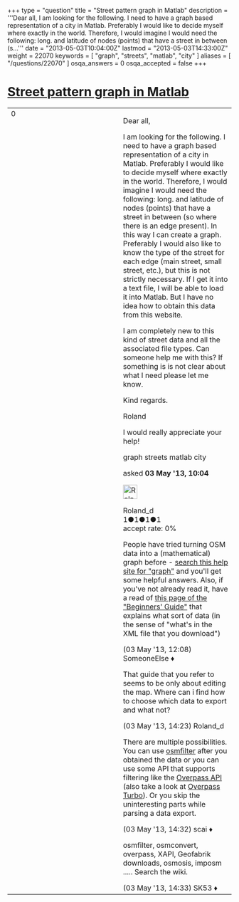 +++
type = "question"
title = "Street pattern graph in Matlab"
description = '''Dear all, I am looking for the following. I need to have a graph based representation of a city in Matlab. Preferably I would like to decide myself where exactly in the world. Therefore, I would imagine I would need the following: long. and latitude of nodes (points) that have a street in between (s...'''
date = "2013-05-03T10:04:00Z"
lastmod = "2013-05-03T14:33:00Z"
weight = 22070
keywords = [ "graph", "streets", "matlab", "city" ]
aliases = [ "/questions/22070" ]
osqa_answers = 0
osqa_accepted = false
+++

<div class="headNormal">

# [Street pattern graph in Matlab](/questions/22070/street-pattern-graph-in-matlab)

</div>

<div id="main-body">

<div id="askform">

<table id="question-table" style="width:100%;">
<colgroup>
<col style="width: 50%" />
<col style="width: 50%" />
</colgroup>
<tbody>
<tr>
<td style="width: 30px; vertical-align: top"><div class="vote-buttons">
<span id="post-22070-upvote" class="ajax-command post-vote up" rel="nofollow" title="I like this post (click again to cancel)"> </span>
<div id="post-22070-score" class="post-score" title="current number of votes">
0
</div>
<span id="post-22070-downvote" class="ajax-command post-vote down" rel="nofollow" title="I dont like this post (click again to cancel)"> </span> <span id="favorite-mark" class="ajax-command favorite-mark" rel="nofollow" title="mark/unmark this question as favorite (click again to cancel)"> </span>
<div id="favorite-count" class="favorite-count">
&#10;</div>
</div></td>
<td><div id="item-right">
<div class="question-body">
<p>Dear all,</p>
<p>I am looking for the following. I need to have a graph based representation of a city in Matlab. Preferably I would like to decide myself where exactly in the world. Therefore, I would imagine I would need the following: long. and latitude of nodes (points) that have a street in between (so where there is an edge present). In this way I can create a graph. Preferably I would also like to know the type of the street for each edge (main street, small street, etc.), but this is not strictly necessary. If I get it into a text file, I will be able to load it into Matlab. But I have no idea how to obtain this data from this website.</p>
<p>I am completely new to this kind of street data and all the associated file types. Can someone help me with this? If something is is not clear about what I need please let me know.</p>
<p>Kind regards.</p>
<p>Roland</p>
<p>I would really appreciate your help!</p>
</div>
<div id="question-tags" class="tags-container tags">
<span class="post-tag tag-link-graph" rel="tag" title="see questions tagged &#39;graph&#39;">graph</span> <span class="post-tag tag-link-streets" rel="tag" title="see questions tagged &#39;streets&#39;">streets</span> <span class="post-tag tag-link-matlab" rel="tag" title="see questions tagged &#39;matlab&#39;">matlab</span> <span class="post-tag tag-link-city" rel="tag" title="see questions tagged &#39;city&#39;">city</span>
</div>
<div id="question-controls" class="post-controls">
&#10;</div>
<div class="post-update-info-container">
<div class="post-update-info post-update-info-user">
<p>asked <strong>03 May '13, 10:04</strong></p>
<img src="https://secure.gravatar.com/avatar/9676e0d862b1ee6391d0afb9fad17f00?s=32&amp;d=identicon&amp;r=g" class="gravatar" width="32" height="32" alt="Roland_d&#39;s gravatar image" />
<p><span>Roland_d</span><br />
<span class="score" title="1 reputation points">1</span><span title="1 badges"><span class="badge1">●</span><span class="badgecount">1</span></span><span title="1 badges"><span class="silver">●</span><span class="badgecount">1</span></span><span title="1 badges"><span class="bronze">●</span><span class="badgecount">1</span></span><br />
<span class="accept_rate" title="Rate of the user&#39;s accepted answers">accept rate:</span> <span title="Roland_d has no accepted answers">0%</span></p>
</div>
</div>
<div id="comments-container-22070" class="comments-container">
<span id="22072"></span>
<div id="comment-22072" class="comment">
<div id="post-22072-score" class="comment-score">
&#10;</div>
<div class="comment-text">
<p>People have tried turning OSM data into a (mathematical) graph before - <a href="https://help.openstreetmap.org/search/?q=graph&amp;Submit=Search&amp;t=question">search this help site for "graph"</a> and you'll get some helpful answers. Also, if you've not already read it, have a read of <a href="http://wiki.openstreetmap.org/wiki/Beginners_Guide_1.3">this page of the "Beginners' Guide"</a> that explains what sort of data (in the sense of "what's in the XML file that you download")</p>
</div>
<div id="comment-22072-info" class="comment-info">
<span class="comment-age">(03 May '13, 12:08)</span> <span class="comment-user userinfo">SomeoneElse ♦</span>
</div>
</div>
<span id="22078"></span>
<div id="comment-22078" class="comment">
<div id="post-22078-score" class="comment-score">
&#10;</div>
<div class="comment-text">
<p>That guide that you refer to seems to be only about editing the map. Where can i find how to choose which data to export and what not?</p>
</div>
<div id="comment-22078-info" class="comment-info">
<span class="comment-age">(03 May '13, 14:23)</span> <span class="comment-user userinfo">Roland_d</span>
</div>
</div>
<span id="22079"></span>
<div id="comment-22079" class="comment">
<div id="post-22079-score" class="comment-score">
&#10;</div>
<div class="comment-text">
<p>There are multiple possibilities. You can use <a href="http://wiki.openstreetmap.org/wiki/Osmfilter">osmfilter</a> after you obtained the data or you can use some API that supports filtering like the <a href="http://wiki.openstreetmap.org/wiki/Overpass_API">Overpass API</a> (also take a look at <a href="http://overpass-turbo.eu/">Overpass Turbo</a>). Or you skip the uninteresting parts while parsing a data export.</p>
</div>
<div id="comment-22079-info" class="comment-info">
<span class="comment-age">(03 May '13, 14:32)</span> <span class="comment-user userinfo">scai ♦</span>
</div>
</div>
<span id="22080"></span>
<div id="comment-22080" class="comment">
<div id="post-22080-score" class="comment-score">
&#10;</div>
<div class="comment-text">
<p>osmfilter, osmconvert, overpass, XAPI, Geofabrik downloads, osmosis, imposm ..... Search the wiki.</p>
</div>
<div id="comment-22080-info" class="comment-info">
<span class="comment-age">(03 May '13, 14:33)</span> <span class="comment-user userinfo">SK53 ♦</span>
</div>
</div>
</div>
<div id="comment-tools-22070" class="comment-tools">
&#10;</div>
<div class="clear">
&#10;</div>
<div id="comment-22070-form-container" class="comment-form-container">
&#10;</div>
<div class="clear">
&#10;</div>
</div></td>
</tr>
</tbody>
</table>

</div>

</div>


